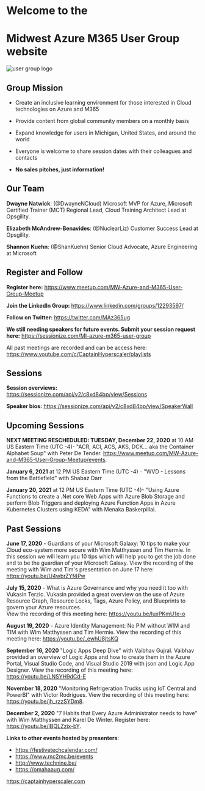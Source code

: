 # Welcome to the 
# Midwest Azure M365 User Group website

![user group logo](MAz365UGv2.png "Midwest Azure M365 user group")


## **Group Mission**
- Create an inclusive learning environment for those interested in Cloud technologies on Azure and M365

- Provide content from global community members on a monthly basis

- Expand knowledge for users in Michigan, United States, and around the world

- Everyone is welcome to share session dates with their colleagues and contacts

- **No sales pitches, just information!**

## **Our Team**

**Dwayne Natwick**: (@DwayneNCloud) Microsoft MVP for Azure, Microsoft Certified Trainer (MCT) Regional Lead, Cloud Training Architect Lead at Opsgility. 

**Elizabeth McAndrew-Benavides**: (@NuclearLiz) Customer Success Lead at Opsgility.

**Shannon Kuehn**: (@ShanKuehn) Senior Cloud Advocate, Azure Engineering at Microsoft

## **Register and Follow** 

**Register here:** <a rel="noreferrer noopener" href="https://www.meetup.com/MW-Azure-and-M365-User-Group-Meetup" target="_blank">https://www.meetup.com/MW-Azure-and-M365-User-Group-Meetup</a>

**Join the LinkedIn Group:** <a rel="noreferrer noopener" href="https://www.linkedin.com/groups/12293597/" target="_blank">https://www.linkedin.com/groups/12293597/</a> 

**Follow on Twitter:** <a rel="noreferrer noopener" href="https://twitter.com/MAz365ug" target="_blank">https://twitter.com/MAz365ug</a>

**We still needing speakers for future events.  Submit your session request here:** <a rel="noreferrer noopener" href="https://sessionize.com/MI-azure-m365-user-group" target="_blank">https://sessionize.com/MI-azure-m365-user-group</a>

All past meetings are recorded and can be access here: <a rel="noreferrer noopener" href="https://www.youtube.com/c/CaptainHyperscaler/playlists" target="_blank">https://www.youtube.com/c/CaptainHyperscaler/playlists</a>

## Sessions 

**Session overviews:** <a rel="noreferrer noopener" href="https://sessionize.com/api/v2/c8xd84bp/view/Sessions" target="_blank">https://sessionize.com/api/v2/c8xd84bp/view/Sessions</a>

**Speaker bios:** <a rel="noreferrer noopener" href="https://sessionize.com/api/v2/c8xd84bp/view/SpeakerWall" target="_blank">https://sessionize.com/api/v2/c8xd84bp/view/SpeakerWall</a>

## Upcoming Sessions

**NEXT MEETING RESCHEDULED: TUESDAY, December 22, 2020** at 10 AM US Eastern Time (UTC -4)- "ACR, ACI, ACS, AKS, DCK... aka the Container Alphabet Soup" with Peter De Tender. <a href="https://www.meetup.com/MW-Azure-and-M365-User-Group-Meetup/events" target="_blank">https://www.meetup.com/MW-Azure-and-M365-User-Group-Meetup/events.

**January 6, 2021** at 12 PM US Eastern Time (UTC -4) - "WVD - Lessons from the Battlefield" with Shabaz Darr

**January 20, 2021** at 12 PM US Eastern Time (UTC -4)- "Using Azure Functions to create a .Net core Web Apps with Azure Blob Storage and perform Blob Triggers and deploying Azure Function Apps in Azure Kubernetes Clusters using KEDA" with Menaka Baskerpillai.


## Past Sessions

**June 17, 2020** - Guardians of your Microsoft Galaxy: 10 tips to make your Cloud eco-system more secure with Wim Matthyssen and Tim Hermie. In this session we will learn you 10 tips which will help you to get the job done and to be the guardian of your Microsoft Galaxy.
View the recording of the meeting with Wim and Tim's presentation on June 17 here: <a rel="noreferrer noopener" href="https://youtu.be/U4wbrZYf4Pw" target="_blank">https://youtu.be/U4wbrZYf4Pw</a>

**July 15, 2020** - What is Azure Governance and why you need it too with Vukasin Terzic.  Vukasin provided a great overview on the use of Azure Resource Graph, Resource Locks, Tags, Azure Policy, and Blueprints to govern your Azure resources.  
View the recording of this meeting here: <a href="https://youtu.be/IuxPKmU1e-o" target="_blank" rel="noreferrer noopener">https://youtu.be/IuxPKmU1e-o</a>

**August 19, 2020** - Azure Identity Management: No PIM without WIM and TIM with Wim Matthyssen and Tim Hermie. 
View the recording of this meeting here: <a href="https://youtu.be/_ewhU8jtsKQ" target="_blank" rel="noreferrer noopener">https://youtu.be/_ewhU8jtsKQ</a>

**September 16, 2020** "Logic Apps Deep Dive" with Vaibhav Gujral.  Vaibhav provided an overview of Logic Apps and how to create them in the Azure Portal, Visual Studio Code, and Visual Studio 2019 with json and Logic App Designer.
View the recording of this meeting here: <a href="https://youtu.be/LNSYH9dCd-E" target="_blank" rel="noreferrer noopener">https://youtu.be/LNSYH9dCd-E</a>

**November 18, 2020**  "Monitoring Refrigeration Trucks using IoT Central and PowerBI" with Victor Rodrigues. 
View the recording of this meeting here: <a href="https://youtu.be/jh_rzzSYDm8" target="_blank">https://youtu.be/jh_rzzSYDm8.
  
**December 2, 2020**  "7 Habits that Every Azure Administrator needs to have" with Wim Matthyssen and Karel De Winter.  Register here: <a href="https://youtu.be/lBQLZzix-bY" target="_blank">https://youtu.be/lBQLZzix-bY.

**Links to other events hosted by presenters**:
- <a href="https://https://festivetechcalendar.com/" target="_blank">https://festivetechcalendar.com/</a>
- <a href="https://www.mc2mc.be/events" target="_blank">https://www.mc2mc.be/events</a>
- <a href="http://www.technine.be/" target="_blank">http://www.technine.be/</a>
- <a href="https://omahaaug.com/" target="_blank">https://omahaaug.com/</a>


<p><a rel="noreferrer noopener" href="https:captainhyperscaler.com" target="_blank">https://captainhyperscaler.com</a></p>
